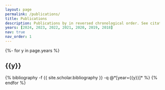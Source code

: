 ```yaml
---
layout: page
permalink: /publications/
title: Publications
description: Publications by in reversed chronological order. See citations in <a href='https://scholar.google.com/citations?user=DRK_fx4AAAAJ'><u>Google Scholar</u></a> or <a href='https://www.semanticscholar.org/author/Qizhen-Weng/2148605001'><u>Semantic Scholar</u></a>.
years: [2024, 2023, 2022, 2021, 2020, 2019, 2018]
nav: true
nav_order: 1
---
```

<!-- _pages/publications.md -->
<div class="publications">

{%- for y in page.years %}
  <h2 class="year">{{y}}</h2>
  {% bibliography -f {{ site.scholar.bibliography }} -q @*[year={{y}}]* %}
{% endfor %}

</div>
